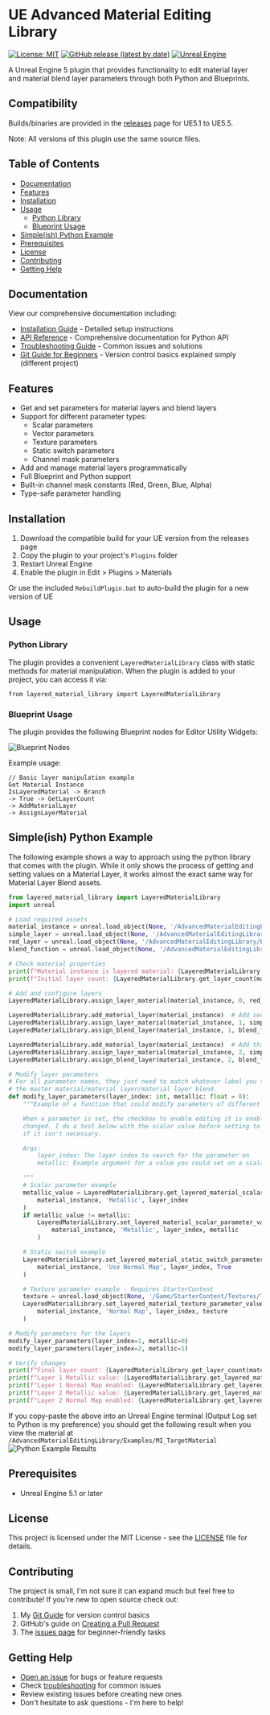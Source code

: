 <!-- omit in toc -->
# UE Advanced Material Editing Library

[![License: MIT](https://img.shields.io/badge/License-MIT-yellow.svg)](https://opensource.org/licenses/MIT)
[![GitHub release (latest by date)](https://img.shields.io/github/v/release/EJaworenko/UEAdvancedMaterialEditingLibrary)](https://github.com/EJaworenko/UEAdvancedMaterialEditingLibrary/releases)
[![Unreal Engine](https://img.shields.io/badge/Unreal%20Engine-5.5-blue)](https://www.unrealengine.com/)

A Unreal Engine 5 plugin that provides functionality to edit material layer and material blend layer parameters through both Python and Blueprints.

<!-- omit in toc -->
## Compatibility

Builds/binaries are provided in the [releases](https://github.com/EJaworenko/UEAdvancedMaterialEditingLibrary/releases) page for UE5.1 to UE5.5.

Note: All versions of this plugin use the same source files.

<!-- omit in toc -->
## Table of Contents
- [Documentation](#documentation)
- [Features](#features)
- [Installation](#installation)
- [Usage](#usage)
  - [Python Library](#python-library)
  - [Blueprint Usage](#blueprint-usage)
- [Simple(ish) Python Example](#simpleish-python-example)
- [Prerequisites](#prerequisites)
- [License](#license)
- [Contributing](#contributing)
- [Getting Help](#getting-help)

## Documentation

View our comprehensive documentation including:

- [Installation Guide](https://ejaworenko.github.io/UEAdvancedMaterialEditingLibrary/installation) - Detailed setup instructions
- [API Reference](https://ejaworenko.github.io/UEAdvancedMaterialEditingLibrary/reference/core/exceptions) - Comprehensive documentation for Python API
- [Troubleshooting Guide](https://ejaworenko.github.io/UEAdvancedMaterialEditingLibrary/troubleshooting) - Common issues and solutions
- [Git Guide for Beginners](https://ejaworenko.github.io/Node-Weaver/git-guide) - Version control basics explained simply (different project)


## Features

- Get and set parameters for material layers and blend layers
- Support for different parameter types:
  - Scalar parameters
  - Vector parameters
  - Texture parameters
  - Static switch parameters
  - Channel mask parameters
- Add and manage material layers programmatically
- Full Blueprint and Python support
- Built-in channel mask constants (Red, Green, Blue, Alpha)
- Type-safe parameter handling

## Installation

1. Download the compatible build for your UE version from the releases page
2. Copy the plugin to your project's `Plugins` folder
3. Restart Unreal Engine
4. Enable the plugin in Edit > Plugins > Materials

Or use the included `RebuildPlugin.bat` to auto-build the plugin for a new version of UE

## Usage

### Python Library

The plugin provides a convenient `LayeredMaterialLibrary` class with static methods for material manipulation. When
the plugin is added to your project, you can access it via:

`from layered_material_library import LayeredMaterialLibrary`

### Blueprint Usage

The plugin provides the following Blueprint nodes for Editor Utility Widgets:

![Blueprint Nodes](images/blueprint_nodes.png)

Example usage:
```blueprint
// Basic layer manipulation example
Get Material Instance
IsLayeredMaterial -> Branch
-> True -> GetLayerCount
-> AddMaterialLayer
-> AssignLayerMaterial
```

## Simple(ish) Python Example

The following example shows a way to approach using the python library that comes with the plugin.
While it only shows the process of getting and setting values on a Material Layer, it works almost
the exact same way for Material Layer Blend assets.

```python
from layered_material_library import LayeredMaterialLibrary
import unreal

# Load required assets
material_instance = unreal.load_object(None, '/AdvancedMaterialEditingLibrary/Examples/MI_TargetMaterial')
simple_layer = unreal.load_object(None, '/AdvancedMaterialEditingLibrary/Examples/ML_MaterialLayer')
red_layer = unreal.load_object(None, '/AdvancedMaterialEditingLibrary/Examples/ML_MaterialLayer_Red')
blend_function = unreal.load_object(None, '/AdvancedMaterialEditingLibrary/Examples/MLB_MaterialLayerBlend')

# Check material properties
print(f"Material instance is layered material: {LayeredMaterialLibrary.is_layered_material(material_instance)}")
print(f"Initial layer count: {LayeredMaterialLibrary.get_layer_count(material_instance)}")

# Add and configure layers
LayeredMaterialLibrary.assign_layer_material(material_instance, 0, red_layer) # Set base layer to a new material

LayeredMaterialLibrary.add_material_layer(material_instance)  # Add second layer
LayeredMaterialLibrary.assign_layer_material(material_instance, 1, simple_layer)
LayeredMaterialLibrary.assign_blend_layer(material_instance, 1, blend_function)

LayeredMaterialLibrary.add_material_layer(material_instance)  # Add third layer
LayeredMaterialLibrary.assign_layer_material(material_instance, 2, simple_layer)
LayeredMaterialLibrary.assign_blend_layer(material_instance, 2, blend_function)

# Modify layer parameters
# For all parameter names, they just need to match whatever label you set for them when you created
# the master material/material layer/material layer blend.
def modify_layer_parameters(layer_index: int, metallic: float = 0):
    """Example of a function that could modify parameters of different kinds.

    When a parameter is set, the checkbox to enable editing it is enabled, even if the value was not
    changed. I do a test below with the scalar value before setting to avoid enabling the parameter
    if it isn't necessary.

    Args:
        layer_index: The layer index to search for the parameter on
        metallic: Example argument for a value you could set on a scalar value.

    """
    # Scalar parameter example
    metallic_value = LayeredMaterialLibrary.get_layered_material_scalar_parameter_value(
        material_instance, 'Metallic', layer_index
    )
    if metallic_value != metallic:
        LayeredMaterialLibrary.set_layered_material_scalar_parameter_value(
            material_instance, 'Metallic', layer_index, metallic
        )

    # Static switch example
    LayeredMaterialLibrary.set_layered_material_static_switch_parameter_value(
        material_instance, 'Use Normal Map', layer_index, True
    )

    # Texture parameter example - Requires StarterContent
    texture = unreal.load_object(None, '/Game/StarterContent/Textures/T_CobbleStone_Rough_N')
    LayeredMaterialLibrary.set_layered_material_texture_parameter_value(
        material_instance, 'Normal Map', layer_index, texture
    )

# Modify parameters for the layers
modify_layer_parameters(layer_index=1, metallic=0)
modify_layer_parameters(layer_index=2, metallic=1)

# Verify changes
print(f"Final layer count: {LayeredMaterialLibrary.get_layer_count(material_instance)}")
print(f"Layer 1 Metallic value: {LayeredMaterialLibrary.get_layered_material_scalar_parameter_value(material_instance, 'Metallic', 1)}")
print(f"Layer 1 Normal Map enabled: {LayeredMaterialLibrary.get_layered_material_static_switch_parameter_value(material_instance, 'Use Normal Map', 1)}")
print(f"Layer 2 Metallic value: {LayeredMaterialLibrary.get_layered_material_scalar_parameter_value(material_instance, 'Metallic', 2)}")
print(f"Layer 2 Normal Map enabled: {LayeredMaterialLibrary.get_layered_material_static_switch_parameter_value(material_instance, 'Use Normal Map', 2)}")
```

If you copy-paste the above into an Unreal Engine terminal (Output Log set to Python is my preference)
you should get the following result when you view the material at `/AdvancedMaterialEditingLibrary/Examples/MI_TargetMaterial`
![Python Example Results](images/python_example_result.png)

## Prerequisites

- Unreal Engine 5.1 or later

## License

This project is licensed under the MIT License - see the [LICENSE](LICENSE) file for details.

## Contributing

The project is small, I'm not sure it can expand much but feel free to contribute! If you're new to open source check out:

1. My [Git Guide](https://ejaworenko.github.io/Node-Weaver/git-guide) for version control basics
2. GitHub's guide on [Creating a Pull Request](https://docs.github.com/en/pull-requests/collaborating-with-pull-requests/proposing-changes-to-your-work-with-pull-requests/creating-a-pull-request)
3. The [issues page](https://github.com/EJaworenko/UEAdvancedMaterialEditingLibrary/issues) for beginner-friendly tasks

## Getting Help

- [Open an issue](https://github.com/EJaworenko/Node-Weaver/issues) for bugs or feature requests
- Check [troubleshooting](https://ejaworenko.github.io/UEAdvancedMaterialEditingLibrary/troubleshooting) for common issues
- Review existing issues before creating new ones
- Don't hesitate to ask questions - I'm here to help!